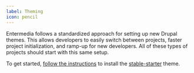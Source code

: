```yaml
---
label: Theming
icon: pencil
---
```


Entermedia follows a standardized approach for setting up new Drupal themes. This allows developers to easily switch between projects, faster project initialization, and ramp-up for new developers. All of these types of projects should start with this same setup.

To get started, [follow the instructions](https://github.com/Entermedia-LLC/stable-starter/blob/main/README.md) to install the [stable-starter](https://github.com/Entermedia-LLC/stable-starter) theme.
